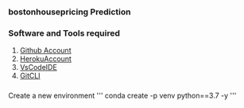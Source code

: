 ### bostonhousepricing Prediction

### Software and Tools required
1. [Github Account](https://github.com)
2. [HerokuAccount](https://heroku.com)
3. [VsCodeIDE](https://code.visualstudio.com)
4. [GitCLI](https://git-scm.com/book/en/v2)

### 
Create a new environment
''' conda create -p venv python==3.7 -y '''
